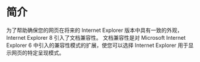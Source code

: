 # 简介
为了帮助确保您的网页在将来的 Internet Explorer 版本中具有一致的外观，Internet Explorer 8 引入了文档兼容性。 文档兼容性是对 Microsoft Internet Explorer 6 中引入的兼容性模式的扩展，使您可以选择 Internet Explorer 用于显示网页的特定呈现模式。

